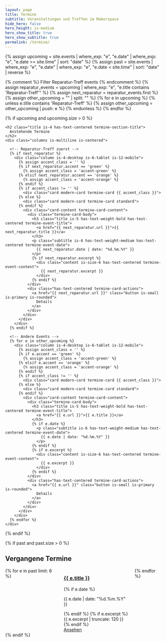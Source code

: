 ```yaml
---
layout: page
title: Termine
subtitle: Veranstaltungen und Treffen im Makerspace
hide_hero: false
hero_height: is-medium
hero_show_title: true
hero_show_subtitle: true
permalink: /termine/
---
```


{% assign upcoming = site.events | where_exp: "e", "e.date" | where_exp: "e", "e.date >= site.time" | sort: "date" %}
{% assign past = site.events | where_exp: "e", "e.date" | where_exp: "e", "e.date < site.time" | sort: "date" | reverse %}

{% comment %} Filter Reparatur-Treff events {% endcomment %}
{% assign reparatur_events = upcoming | where_exp: "e", "e.title contains 'Reparatur-Treff'" %}
{% assign next_reparatur = reparatur_events.first %}
{% assign other_upcoming = "" | split: "" %}
{% for e in upcoming %}
  {% unless e.title contains 'Reparatur-Treff' %}
    {% assign other_upcoming = other_upcoming | push: e %}
  {% endunless %}
{% endfor %}


<!-- Anstehende Termine (falls vorhanden) -->
{% if upcoming and upcoming.size > 0 %}
<section class="section termine-upcoming-section">
  <div class="container">
    
    
    <h2 class="title is-4 has-text-centered termine-section-title">
      Anstehende Termine
    </h2>
    <div class="columns is-multiline is-centered">
      
      <!-- Reparatur-Treff zuerst -->
      {% if next_reparatur %}
        <div class="column is-4-desktop is-6-tablet is-12-mobile">
          {% assign accent_class = '' %}
          {% if next_reparatur.accent == 'green' %}
            {% assign accent_class = 'accent-green' %}
          {% elsif next_reparatur.accent == 'orange' %}
            {% assign accent_class = 'accent-orange' %}
          {% endif %}
          {% if accent_class != '' %}
            <div class="card modern-card termine-card {{ accent_class }}">
          {% else %}
            <div class="card modern-card termine-card standard">
          {% endif %}
            <div class="card-content termine-card-content">
              <div class="termine-card-body">
                <h3 class="title is-5 has-text-weight-bold has-text-centered termine-event-title">
                  <a href="{{ next_reparatur.url }}">{{ next_reparatur.title }}</a>
                </h3>
                <p class="subtitle is-6 has-text-weight-medium has-text-centered termine-event-date">
                  {{ next_reparatur.date | date: "%d.%m.%Y" }}
                </p>
                {% if next_reparatur.excerpt %}
                  <div class="content is-size-6 has-text-centered termine-event-content">
                    {{ next_reparatur.excerpt }}
                  </div>
                {% endif %}
              </div>
              <div class="has-text-centered termine-card-actions">
                <a href="{{ next_reparatur.url }}" class="button is-small is-primary is-rounded">
                  Details
                </a>
              </div>
            </div>
          </div>
        </div>
      {% endif %}
      
      <!-- Andere Events -->
      {% for e in other_upcoming %}
        <div class="column is-4-desktop is-6-tablet is-12-mobile">
          {% assign accent_class = '' %}
          {% if e.accent == 'green' %}
            {% assign accent_class = 'accent-green' %}
          {% elsif e.accent == 'orange' %}
            {% assign accent_class = 'accent-orange' %}
          {% endif %}
          {% if accent_class != '' %}
            <div class="card modern-card termine-card {{ accent_class }}">
          {% else %}
            <div class="card modern-card termine-card standard">
          {% endif %}
            <div class="card-content termine-card-content">
              <div class="termine-card-body">
                <h3 class="title is-5 has-text-weight-bold has-text-centered termine-event-title">
                  <a href="{{ e.url }}">{{ e.title }}</a>
                </h3>
                {% if e.date %}
                  <p class="subtitle is-6 has-text-weight-medium has-text-centered termine-event-date">
                    {{ e.date | date: "%d.%m.%Y" }}
                  </p>
                {% endif %}
                {% if e.excerpt %}
                  <div class="content is-size-6 has-text-centered termine-event-content">
                    {{ e.excerpt }}
                  </div>
                {% endif %}
              </div>
              <div class="has-text-centered termine-card-actions">
                <a href="{{ e.url }}" class="button is-small is-primary is-rounded">
                  Details
                </a>
              </div>
            </div>
          </div>
        </div>
      {% endfor %}
    </div>
  </div>
</section>
{% endif %}

<!-- Vergangene Termine -->
{% if past and past.size > 0 %}
<section class="section termine-past-section">
  <div class="container">
    <h2 class="title is-4 has-text-centered termine-section-title">
      Vergangene Termine
    </h2>
    <div class="columns is-multiline is-centered">
      {% for e in past limit: 6 %}
        <div class="column is-4-desktop is-6-tablet is-12-mobile">
          <div class="card modern-card termine-card past">
            <div class="card-content termine-card-content past">
              <div class="termine-card-body">
                <h3 class="title is-6 has-text-weight-semibold has-text-centered termine-event-title past">
                  <a href="{{ e.url }}">{{ e.title }}</a>
                </h3>
                {% if e.date %}
                  <p class="subtitle is-7 has-text-weight-medium has-text-centered termine-event-date past">
                    {{ e.date | date: "%d.%m.%Y" }}
                  </p>
                {% endif %}
                {% if e.excerpt %}
                  <div class="content is-size-6 has-text-centered termine-event-content past">
                    {{ e.excerpt | truncate: 120 }}
                  </div>
                {% endif %}
              </div>
              <div class="has-text-centered termine-card-actions">
                <a href="{{ e.url }}" class="button is-small is-light is-rounded">
                  Ansehen
                </a>
              </div>
            </div>
          </div>
        </div>
      {% endfor %}
    </div>
  </div>
</section>
{% endif %}
